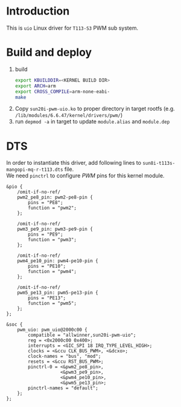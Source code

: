 # Introduction 
This is `uio` Linux driver for `T113-S3` PWM sub system.  

# Build and deploy
1. build
    ```bash
    export KBUILDDIR=<KERNEL BUILD DIR>
    export ARCH=arm
    export CROSS_COMPILE=arm-none-eabi-
    make
    ```
2. Copy `sun20i-pwm-uio.ko` to proper directory in target rootfs (e.g. `/lib/modules/6.6.47/kernel/drivers/pwm/`)
3. run `depmod -a` in target to update `module.alias` and `module.dep`

# DTS
In order to instantiate this driver, add following lines to `sun8i-t113s-mangopi-mq-r-t113.dts` file.  
We need `pinctrl` to configure _PWM_ pins for this kernel module.
```
&pio {
    /omit-if-no-ref/
	pwm2_pe8_pin: pwm2-pe8-pin {
        pins = "PE8";
        function = "pwm2";
    };

	/omit-if-no-ref/
	pwm3_pe9_pin: pwm3-pe9-pin {
        pins = "PE9";
        function = "pwm3";
    };

	/omit-if-no-ref/
	pwm4_pe10_pin: pwm4-pe10-pin {
        pins = "PE10";
        function = "pwm4";
    };

	/omit-if-no-ref/
	pwm5_pe13_pin: pwm5-pe13-pin {
        pins = "PE13";
        function = "pwm5";
    };
};

&soc {
    pwm_uio: pwm_uio@2000c00 {
        compatible = "allwinner,sun20i-pwm-uio";
        reg = <0x2000c00 0x400>;
        interrupts = <GIC_SPI 18 IRQ_TYPE_LEVEL_HIGH>;
        clocks = <&ccu CLK_BUS_PWM>, <&dcxo>;
        clock-names = "bus", "mod";
        resets = <&ccu RST_BUS_PWM>;
	    pinctrl-0 = <&pwm2_pe8_pin>, 
	    			<&pwm3_pe9_pin>,
	    			<&pwm4_pe10_pin>,
	    			<&pwm5_pe13_pin>;
	    pinctrl-names = "default";
    };
};
```